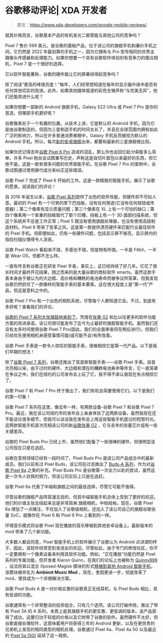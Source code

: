 # 谷歌移动评论| XDA 开发者

> 原文：<https://www.xda-developers.com/google-mobile-reviews/>

[](/google-pixel-7-display-review/)

就其价格而言，谷歌基本产品的有机发光二极管能与其他公司的竞争吗？

Pixel 7 售价 599 美元，是谷歌的基础产品，位于该公司的旗舰手机和廉价手机之间。它仍然是 2022 年最划算的手机之一，因为它拥有与 Pro 型号相同的优秀主摄像头传感器和处理能力。如果你想要一个具有谷歌软件体验的有竞争力的傻瓜相机，Pixel 7 是一个很好的选择。

[](/google-pixel-7-pro-display-review/)

它以软件智能著称，谷歌的硬件能让它的屏幕经得起竞争吗？

除了阅读“更高的峰值亮度！”每年，人们经常想知道在每年的显示器升级中是否有任何其他切实的改进。此外，如果其他媒体报道的彩色生殖声称“与完美无异”，他们还能改进什么呢？

[](/google-pixel-7-pro-vs-samsung-galaxy-s22-ultra/)

如果你想要一部新的 Android 旗舰手机，Galaxy S22 Ultra 或 Pixel 7 Pro 是你的首选，但哪部手机更好呢？

谷歌像素处于一个有趣的位置。从技术上讲，它是默认的 Android 手机，因为它是由谷歌制造的，但因为三星制造手机的时间太长了，并且在全球范围内拥有如此广泛的影响力，所以在许多普通消费者眼中，Galaxy 手机反而被视为默认的 Android 手机。所以，每次[新的安卓旗舰](https://www.xda-developers.com/best-android-phones/)出来，都要和最新的三星旗舰做比较。

[](/google-pixel-7-pro-review/)

如果你还记得去年[谷歌 Pixel 6 Pro](https://www.xda-developers.com/google-pixel-6-pro-review/) 造成的混乱，那么你也会回忆起*分裂*是多么简单。许多 Pixel 粉丝会试图重写历史，声称这是自切片面包以来最好的东西，但它绝不是。这是一款有很多问题的优秀智能手机，在谷歌 Pixel 7 Pro 的案例中，谷歌试图通过使用替代成分来纠正这些错误。

[](/google-pixel-7-review/)

谷歌 Pixel 7 完成了 Pixel 6 开始的工作。这是一款精致的智能手机，展示了谷歌的愿景。阅读我们的评论！

自 2016 年诞生以来，[谷歌 Pixel 系列](https://www.xda-developers.com/best-pixel-phones/)提供了出色的软件性能，但硬件却不尽如人意。最初的 Pixel 有一个可笑的厚下巴挡板，没有任何用途(它没有任何按钮或传感器)；第二个像素有显示质量问题；第三个像素在 XL 上有一个可怕的缺口；第四个像素用一个笨重的挡板取代了那个凹槽，挡板上有一个 3D 面部扫描系统，但这个系统并不总是工作正常；Pixel 5 既没有使用旗舰处理器，也没有使用高级制造材料。Pixel 6 带来了变革之风，这是第一款提供漂亮硬件来匹配行业最佳软件的 Pixel 手机。但即便如此，仍有一些硬件问题，包括显示屏不够亮，显示屏内的指纹扫描仪慢得令人沮丧。

[](/google-pixel-watch-review/)

谷歌 Pixel Watch 看起来不错，手感也不错，但是物有所值。一半是 Fitbit，一半是 Wear OS，但都不怎么样。

一直有传言称谷歌正在研发 Pixel 手表，事实上，这已经持续了好几年。它花了很长时间才最终开花结果，随之而来的是大量谷歌的商标软件 smarts。虽然这款手表本身由于被认为的大边框、高价格和糟糕的电池寿命而被争议所笼罩，但我发现谷歌仍然抓住了一款像样的智能手表的基本要素。这在很大程度上是“第一代”产品，但这是意料之中的。

[](/google-pixel-7-pro-camera-review/)

谷歌 Pixel 7 Pro 有一个出色的相机系统，尽管每个人都知道它会。不过，到底有多好呢？查看我们的评论。

[谷歌的 Pixel 7 系列大张旗鼓地来到了](https://www.xda-developers.com/google-pixel-7-series-launch/)。凭借在[张量 G2](https://www.xda-developers.com/google-tensor-g2-changes/) 和比以往更多的软件功能方面的改进承诺，该公司很可能发布了迄今为止最好的旗舰智能手机。虽然我们还没有太多时间使用谷歌 Pixel 7 Pro(因此，我们的全面审查将在稍后进行)，但我们已经优先使用相机来感受事情可能(或可能不会)有所改善。

[](/google-pixel-watch-hands-on/)

谷歌 Pixel 手表是一款令人惊叹的智能手表，很难相信它是第一代产品。以下是我们早期的想法！

除了[谷歌 Pixel 7 系列](https://www.xda-developers.com/google-pixel-7-pro/)，谷歌还推出了其首款智能手表——谷歌 Pixel 手表。自首次亮相以来，由于过时的硬件、大边框和潜在的糟糕电池寿命等传言，它一直笼罩在争议之中。我们在纽约的公司发布会上玩了它，我不得不承认我现在有点相信它了。

[](/google-pixel-7-hands-on/)

谷歌 Pixel 7 和 Pixel 7 Pro 终于推出了，我们有机会简要使用它们。以下是我们的第一印象！

谷歌 Pixel 7 系列在这里，像去年一样，有两款设备-谷歌 Pixel 7 和谷歌 Pixel 7 Pro。最近，我在该公司纽约市的发布会上亲身体验了这两款设备。虽然我现在还不能谈论很多细节，但我可以谈谈我在发布会上用这些智能手机度过的短暂时光。这两款智能手机首次亮相该公司的新[谷歌张量 G2](https://www.xda-developers.com/google-tensor-g2-changes/) ，它与去年的张量芯片组有一些关键差异。

[](/google-pixel-buds-pro-review/)

谷歌的 Pixel Buds Pro 已经上市，虽然他们配备了一些很棒的硬件，但很明显该公司现在只是在追赶。

谷歌在音频领域已经有一段时间了，Pixel Buds Pro 是该公司产品组合中的最新成员。我们以前有过 Pixel Buds，该公司在过去推出了 [Buds-A 系列](https://www.xda-developers.com/google-pixel-buds-a-review/)，作为对[谷歌 Pixel 6a](https://www.xda-developers.com/google-pixel-6a-review/) 之类的补充。Pixel Buds Pro 是谷歌第一次全力以赴的尝试，虽然这是一次令人钦佩的努力，但该公司实际上只是在追赶。

[](/google-pixel-6a-review/)

谷歌 Pixel 6a 代表了中端和旗舰之间的最佳选择，尽管它可能不值得。

尽管谷歌的旗舰产品阵容漫无目的，但其中端智能手机总体上受到了更好的欢迎。他们的价值主张总结起来总是非常简单:旗舰相机，中档规格。现在，谷歌 Pixel 6a 增加了一点赌注，不仅加入了谷歌级相机，还加入了该公司自己的旗舰谷歌张量 SoC，就像你在 Pixel 6 和 Pixel 6 Pro 上看到的一样。

[](/google-pixel-now-playing-ambient-music-mod-v2-hands-on/)

环境音乐模式将谷歌 Pixel 现在播放的音乐移植到其他安卓设备上。最新版本的 mod 带来了几个新功能。

大多数人都会同意，Pixel 智能手机上的软件展示了谷歌认为 Android *应该是*的样子，因此，该软件经常受到发烧友的欢迎。尽管如此，由于专门的修改社区，你不一定要拥有一个像素设备来利用其软件功能。例如，“正在播放”功能仍然是 Pixel 系列的专属功能，但开发者 Kieron Quinn，在我们的论坛上也被称为 [Quinny899](https://forum.xda-developers.com/m/quinny899.3563640/) ，设法将其以混合 Xposed-Magisk 模块的形式[移植到其他 Android 智能手机](https://www.xda-developers.com/google-pixel-now-playing-feature-ported/)，该模块被命名为 **Ambient Music Mod** 。现在，奎因更进一步，彻底改革了 mod，使其成为一个非根解决方案。

[](/google-pixel-buds-a-review/)

谷歌 Pixel Buds A 是一对价格实惠的谷歌真正无线耳机，与 Pixel Buds 相比，具有低调的功能。

谷歌通常有一个非常整洁的投资组合，只有几个选项。该公司打破传统，推出了带有 Pixel 3A 的 A 系列，本质上是其旗舰手机的更实惠、更低调的版本。该产品获得了成功，这要归功于较低的价格以及它附带了谷歌的软件。虽然硬件不太好，但谷歌直接处理软件，这意味着用户将获得三年的 Android 更新，以及在更昂贵的兄弟机上发现的相同类型的相机处理。谷歌通过 Pixel 4a、Pixel 4a 5G 以及最近的 [Pixel 5a (5G)](https://www.xda-developers.com/google-pixel-5a-review/) 延续了这一趋势。
